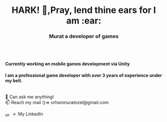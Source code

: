 <h1 align="center">HARK! 👋,Pray, lend thine ears for I am :ear:</h1>
<h3 align="center">Murat a developer of games </h3>
<br> <br> 
<h4 align="left">Currently working on mobile games development via Unity</h4>
<h4 align="left">I am a professional game developer with over 3 years of experience under my belt.</h4>
<br> 
💬 Can ask me anything!<br> 
📫 Reach my mail ()=> orhanmuratozel@gmail.com

<a href="https://linkedin.com/in/orhanmuratozel" target="blank"><img align="center" src="https://raw.githubusercontent.com/rahuldkjain/github-profile-readme-generator/master/src/images/icons/Social/linked-in-alt.svg" alt="orhanmuratozel" height="15" width="20" /></a> <- My LinkedIn
